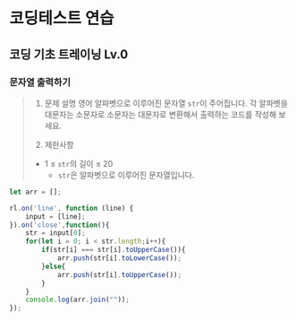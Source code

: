 # 코딩테스트 연습
## 코딩 기초 트레이닝 Lv.0

### 문자열 출력하기

> 1. 문제 설명
> 영어 알파벳으로 이루어진 문자열 `str`이 주어집니다. 각 알파벳을 대문자는 소문자로 소문자는 대문자로 변환해서 출력하는 코드를 작성해 보세요.
>
> 2. 제한사항
> - 1 ≤ `str`의 길이 ≤ 20
>   - `str`은 알파벳으로 이루어진 문자열입니다.

```javascript
let arr = [];

rl.on('line', function (line) {
    input = [line];
}).on('close',function(){
    str = input[0];
    for(let i = 0; i < str.length;i++){
        if(str[i] === str[i].toUpperCase()){
            arr.push(str[i].toLowerCase());
        }else{
            arr.push(str[i].toUpperCase());
        }
    }
    console.log(arr.join(""));
});
```